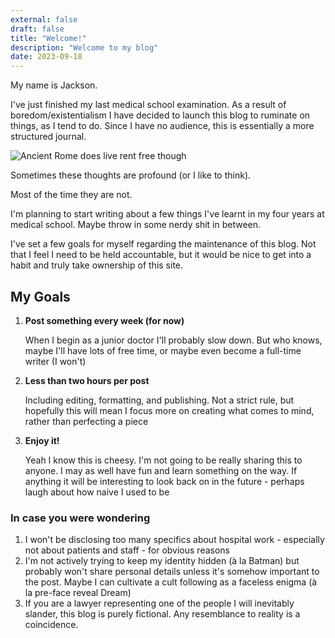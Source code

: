 ```yaml
---
external: false
draft: false
title: "Welcome!"
description: "Welcome to my blog"
date: 2023-09-18
---
```


My name is Jackson. 

I've just finished my last medical school examination. As a result of boredom/existentialism I have decided to launch this blog to ruminate on things, as I tend to do. Since I have no audience, this is essentially a more structured journal.

![Ancient Rome does live rent free though](/images/intro_1.png)

Sometimes these thoughts are profound (or I like to think). 

Most of the time they are not.

I'm planning to start writing about a few things I've learnt in my four years at medical school. Maybe throw in some nerdy shit in between.

I've set a few goals for myself regarding the maintenance of this blog. Not that I feel I need to be held accountable, but it would be nice to get into a habit and truly take ownership of this site.
## My Goals 

1. **Post something every week (for now)**
   
    When I begin as a junior doctor I'll probably slow down. But who knows, maybe I'll have lots of free time, or maybe even become a full-time writer (I won't)
2. **Less than two hours per post**
    
    Including editing, formatting, and publishing. Not a strict rule, but hopefully this will mean I focus more on creating what comes to mind, rather than perfecting a piece
3. **Enjoy it!**

    Yeah I know this is cheesy. I'm not going to be really sharing this to anyone. I may as well have fun and learn something on the way. If anything it will be interesting to look back on in the future - perhaps laugh about how naive I used to be

### In case you were wondering  
1. I won't be disclosing too many specifics about hospital work - especially not about patients and staff - for obvious reasons
2. I'm not actively trying to keep my identity hidden (à la Batman) but probably won't share personal details unless it's somehow important to the post. Maybe I can cultivate a cult following as a faceless enigma (à la pre-face reveal Dream)
3. If you are a lawyer representing one of the people I will inevitably slander, this blog is purely fictional. Any resemblance to reality is a coincidence. 